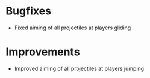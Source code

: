 # Bugfixes
* Fixed aiming of all projectiles at players gliding
# Improvements
* Improved aiming of all projectiles at players jumping
